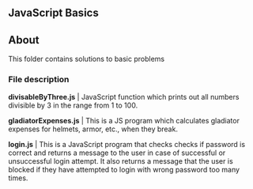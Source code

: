 ## JavaScript Basics

## About

This folder contains solutions to basic problems<br/>

### File description

**divisableByThree.js** | JavaScript function which prints out all numbers divisible by 3 in the range from 1 to 100.<br/>

**gladiatorExpenses.js** | This is a JS program which calculates gladiator expenses for helmets, armor, etc., when they break.<br/>

**login.js** | This is a JavaScript program that checks checks if password is correct and returns a message to the user in case of successful or unsuccessful login attempt. It also returns a message that the user is blocked if they have attempted to login with wrong password   too many times.<br/>
